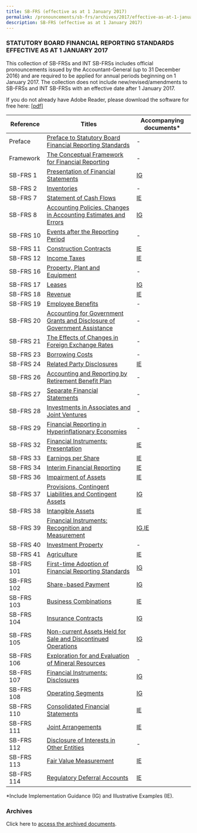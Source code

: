 ```yaml
---
title: SB-FRS (effective as at 1 January 2017)
permalink: /pronouncements/sb-frs/archives/2017/effective-as-at-1-january-2017/
description: SB-FRS (effective as at 1 January 2017)
---
```

### STATUTORY BOARD FINANCIAL REPORTING STANDARDS EFFECTIVE AS AT 1 JANUARY 2017

This collection of SB-FRSs and INT SB-FRSs includes official pronouncements issued by the Accountant-General (up to 31 December 2016) and are required to be applied for annual periods beginning on 1 January 2017. The collection does not include new/revised/amendments to SB-FRSs and INT SB-FRSs with an effective date after 1 January 2017.

If you do not already have Adobe Reader, please download the software for free here: [\[pdf\]](http://www.adobe.com/products/acrobat/readstep2.html)

| Reference | Titles | Accompanying documents\* |
| -------- | -------- | -------- |
| Preface | [Preface to Statutory Board Financial Reporting Standards](/files/Docs/Default%20Source/Sb%20Frs/Effective%20As%20At%201%20January%202017/sb-frs_preface.pdf) | - |
| Framework | [The Conceptual Framework for Financial Reporting](/files/Docs/Default%20Source/Sb%20Frs/Effective%20As%20At%201%20January%202017/sb-frs_framework.pdf) | - |
| SB-FRS 1 | [Presentation of Financial Statements](/files/Docs/Default%20Source/Sb%20Frs/Effective%20As%20At%201%20January%202017/sb-frs_1_(2017).pdf) | [IG](/files/Docs/Default%20Source/Sb%20Frs/Effective%20As%20At%201%20January%202017/sb-frs_1_ig_(2017).pdf) |
| SB-FRS 2 | [Inventories](/files/Docs/Default%20Source/Sb%20Frs/Effective%20As%20At%201%20January%202017/sb-frs_2_(2017).pdf) | - |
| SB-FRS 7 | [Statement of Cash Flows](/files/Docs/Default%20Source/Sb%20Frs/Effective%20As%20At%201%20January%202017/sb-frs_7_(2017).pdf) | [IE](/files/Docs/Default%20Source/Sb%20Frs/Effective%20As%20At%201%20January%202017/sb-frs_7_ie_(2017).pdf) |
| SB-FRS 8 | [Accounting Policies, Changes in Accounting Estimates and Errors](/files/Docs/Default%20Source/Sb%20Frs/Effective%20As%20At%201%20January%202017/sb-frs_8_(2017).pdf) | [IG](/files/Docs/Default%20Source/Sb%20Frs/Effective%20As%20At%201%20January%202017/sb-frs_8_ig_(2017).pdf) |
| SB-FRS 10 | [Events after the Reporting Period](/files/Docs/Default%20Source/Sb%20Frs/Effective%20As%20At%201%20January%202017/sb-frs_10_(2017).pdf) | - |
| SB-FRS 11 | [Construction Contracts](/files/Docs/Default%20Source/Sb%20Frs/Effective%20As%20At%201%20January%202017/sb-frs_11_(2017).pdf) | [IE](/files/Docs/Default%20Source/Sb%20Frs/Effective%20As%20At%201%20January%202017/sb-frs_11_ie_(2017).pdf) |
| SB-FRS 12 | [Income Taxes](/files/Docs/Default%20Source/Sb%20Frs/Effective%20As%20At%201%20January%202017/sb-frs_12_(2017).pdf) | [IE](/files/Docs/Default%20Source/Sb%20Frs/Effective%20As%20At%201%20January%202017/sb-frs_12_ie_(2017).pdf) |
| SB-FRS 16 | [Property, Plant and Equipment](/files/Docs/Default%20Source/Sb%20Frs/Effective%20As%20At%201%20January%202017/sb-frs_16_(2017).pdf) | - |
| SB-FRS 17 | [Leases](/files/Docs/Default%20Source/Sb%20Frs/Effective%20As%20At%201%20January%202017/sb-frs_17_(2017).pdf) | [IG](/files/Docs/Default%20Source/Sb%20Frs/Effective%20As%20At%201%20January%202017/sb-frs_17_ig_(2017).pdf) |
| SB-FRS 18 | [Revenue](/files/Docs/Default%20Source/Sb%20Frs/Effective%20As%20At%201%20January%202017/sb-frs_18_(2017).pdf) | [IE](/files/Docs/Default%20Source/Sb%20Frs/Effective%20As%20At%201%20January%202017/sb-frs_18_ie_(2017).pdf) |
| SB-FRS 19 | [Employee Benefits](/files/Docs/Default%20Source/Sb%20Frs/Effective%20As%20At%201%20January%202017/sb-frs_19_(2017).pdf) | - |
| SB-FRS 20 | [Accounting for Government Grants and Disclosure of Government Assistance](/files/Docs/Default%20Source/Sb%20Frs/Effective%20As%20At%201%20January%202017/sb-frs_20_(2017).pdf) | - |
| SB-FRS 21 | [The Effects of Changes in Foreign Exchange Rates](/files/Docs/Default%20Source/Sb%20Frs/Effective%20As%20At%201%20January%202017/sb-frs_21_(2017).pdf) | - |
| SB-FRS 23 | [Borrowing Costs](/files/Docs/Default%20Source/Sb%20Frs/Effective%20As%20At%201%20January%202017/sb-frs_23_(2017).pdf) | - |
| SB-FRS 24 | [Related Party Disclosures](/files/Docs/Default%20Source/Sb%20Frs/Effective%20As%20At%201%20January%202017/sb-frs_24_(2017).pdf) | [IE](/files/Docs/Default%20Source/Sb%20Frs/Effective%20As%20At%201%20January%202017/sb-frs_24_ie_(2017).pdf) |
| SB-FRS 26 | [Accounting and Reporting by Retirement Benefit Plan](/files/Docs/Default%20Source/Sb%20Frs/Effective%20As%20At%201%20January%202017/sb-frs_26_(2017).pdf) | - |
| SB-FRS 27 | [Separate Financial Statements](/files/Docs/Default%20Source/Sb%20Frs/Effective%20As%20At%201%20January%202017/sb-frs_27_(2017).pdf) | - |
| SB-FRS 28 | [Investments in Associates and Joint Ventures](/files/Docs/Default%20Source/Sb%20Frs/Effective%20As%20At%201%20January%202017/sb-frs_28_(2017).pdf) | - |
| SB-FRS 29 | [Financial Reporting in Hyperinflationary Economies](/files/Docs/Default%20Source/Sb%20Frs/Effective%20As%20At%201%20January%202017/sb-frs_29_(2017).pdf) | - |
| SB-FRS 32 | [Financial Instruments: Presentation](/files/Docs/Default%20Source/Sb%20Frs/Effective%20As%20At%201%20January%202017/sb-frs_32_(2017).pdf) | [IE](/files/Docs/Default%20Source/Sb%20Frs/Effective%20As%20At%201%20January%202017/sb-frs_32_ie_(2017).pdf) |
| SB-FRS 33 | [Earnings per Share](/files/Docs/Default%20Source/Sb%20Frs/Effective%20As%20At%201%20January%202017/sb-frs_33_(2017).pdf) | [IE](/files/Docs/Default%20Source/Sb%20Frs/Effective%20As%20At%201%20January%202017/sb-frs_33_ie_(2017).pdf) |
| SB-FRS 34 | [Interim Financial Reporting](/files/Docs/Default%20Source/Sb%20Frs/Effective%20As%20At%201%20January%202017/sb-frs_34_(2017).pdf) | [IE](/files/Docs/Default%20Source/Sb%20Frs/Effective%20As%20At%201%20January%202017/sb-frs_34_ie_(2017).pdf) |
| SB-FRS 36 | [Impairment of Assets](/files/Docs/Default%20Source/Sb%20Frs/Effective%20As%20At%201%20January%202017/sb-frs_36_(2017).pdf) | [IE](/files/Docs/Default%20Source/Sb%20Frs/Effective%20As%20At%201%20January%202017/sb-frs_36_ie_(2017).pdf) |
| SB-FRS 37 | [Provisions, Contingent Liabilities and Contingent Assets](/files/Docs/Default%20Source/Sb%20Frs/Effective%20As%20At%201%20January%202017/sb-frs_37_(2017).pdf) | [IG](/files/Docs/Default%20Source/Sb%20Frs/Effective%20As%20At%201%20January%202017/sb-frs_37_ig_(2017).pdf) |
| SB-FRS 38 | [Intangible Assets](/files/Docs/Default%20Source/Sb%20Frs/Effective%20As%20At%201%20January%202017/sb-frs_38_(2017).pdf) | [IE](/files/Docs/Default%20Source/Sb%20Frs/Effective%20As%20At%201%20January%202017/sb-frs_38_ie_(2017).pdf) |
| SB-FRS 39 | [Financial Instruments: Recognition and Measurement](/files/Docs/Default%20Source/Sb%20Frs/Effective%20As%20At%201%20January%202017/sb-frs_39_(2017).pdf) | [IG](/files/Docs/Default%20Source/Sb%20Frs/Effective%20As%20At%201%20January%202017/sb-frs_39_ig_(2017).pdf),[IE](/files/Docs/Default%20Source/Sb%20Frs/Effective%20As%20At%201%20January%202017/sb-frs_39_ie_(2017).pdf) |
| SB-FRS 40 | [Investment Property](/files/Docs/Default%20Source/Sb%20Frs/Effective%20As%20At%201%20January%202017/sb-frs_40_(2017).pdf) | - |
| SB-FRS 41 |  [Agriculture](/files/Docs/Default%20Source/Sb%20Frs/Effective%20As%20At%201%20January%202017/sb-frs_41_(2017).pdf) | [IE](/files/Docs/Default%20Source/Sb%20Frs/Effective%20As%20At%201%20January%202017/sb-frs_41_ie_(2017).pdf) |
| SB-FRS 101 | [First-time Adoption of Financial Reporting Standards](/files/Docs/Default%20Source/Sb%20Frs/Effective%20As%20At%201%20January%202017/sb-frs_101_(2017).pdf) | [IG](/files/Docs/Default%20Source/Sb%20Frs/Effective%20As%20At%201%20January%202017/sb-frs_101_ig_(2017).pdf) |
| SB-FRS 102 | [Share-based Payment](/files/Docs/Default%20Source/Sb%20Frs/Effective%20As%20At%201%20January%202017/sb-frs_102_(2017).pdf) | [IG](/files/Docs/Default%20Source/Sb%20Frs/Effective%20As%20At%201%20January%202017/sb-frs_102_ig_(2017).pdf) |
| SB-FRS 103 | [Business Combinations](/files/Docs/Default%20Source/Sb%20Frs/Effective%20As%20At%201%20January%202017/sb-frs_103_(2017).pdf) | [IE](/files/Docs/Default%20Source/Sb%20Frs/Effective%20As%20At%201%20January%202017/sb-frs_103_ie_(2017).pdf) |
| SB-FRS 104 | [Insurance Contracts](/files/Docs/Default%20Source/Sb%20Frs/Effective%20As%20At%201%20January%202017/sb-frs_104_(2017).pdf) | [IG](/files/Docs/Default%20Source/Sb%20Frs/Effective%20As%20At%201%20January%202017/sb-frs_104_ig_(2017).pdf) |
| SB-FRS 105 | [Non-current Assets Held for Sale and Discontinued Operations](/files/Docs/Default%20Source/Sb%20Frs/Effective%20As%20At%201%20January%202017/sb-frs_105_(2017).pdf) | [IG](/files/Docs/Default%20Source/Sb%20Frs/Effective%20As%20At%201%20January%202017/sb-frs_105_ig_(2017).pdf) |
| SB-FRS 106 | [Exploration for and Evaluation of Mineral Resources](/files/Docs/Default%20Source/Sb%20Frs/Effective%20As%20At%201%20January%202017/sb-frs_106_(2017).pdf) | - |
| SB-FRS 107 | [Financial Instruments: Disclosures](/files/Docs/Default%20Source/Sb%20Frs/Effective%20As%20At%201%20January%202017/sb-frs_107_(2017).pdf) | [IG](/files/Docs/Default%20Source/Sb%20Frs/Effective%20As%20At%201%20January%202017/sb-frs_107_ig_(2017).pdf) |
| SB-FRS 108 | [Operating Segments](/files/Docs/Default%20Source/Sb%20Frs/Effective%20As%20At%201%20January%202017/sb-frs_108_(2017).pdf) | [IG](/files/Docs/Default%20Source/Sb%20Frs/Effective%20As%20At%201%20January%202017/sb-frs_108_ig_(2017).pdf) |
| SB-FRS 110 | [Consolidated Financial Statements](/files/Docs/Default%20Source/Sb%20Frs/Effective%20As%20At%201%20January%202017/sb-frs_110_(2017).pdf) | [IE](/files/Docs/Default%20Source/Sb%20Frs/Effective%20As%20At%201%20January%202017/sb-frs_110_ie_(2017).pdf) |
| SB-FRS 111 | [Joint Arrangements](/files/Docs/Default%20Source/Sb%20Frs/Effective%20As%20At%201%20January%202017/sb-frs_111_(2017).pdf) | [IE](/files/Docs/Default%20Source/Sb%20Frs/Effective%20As%20At%201%20January%202017/sb-frs_111_ie_(2017).pdf) |
| SB-FRS 112 | [Disclosure of Interests in Other Entities](/files/Docs/Default%20Source/Sb%20Frs/Effective%20As%20At%201%20January%202017/sb-frs_112_(2017).pdf) | - |
| SB-FRS 113 | [Fair Value Measurement](/files/Docs/Default%20Source/Sb%20Frs/Effective%20As%20At%201%20January%202017/sb-frs_113_(2017).pdf) | [IE](/files/Docs/Default%20Source/Sb%20Frs/Effective%20As%20At%201%20January%202017/sb-frs_113_ie_(2017).pdf) |
| SB-FRS 114 | [Regulatory Deferral Accounts](/files/Docs/Default%20Source/Sb%20Frs/Effective%20As%20At%201%20January%202017/sb-frs_114_(2017).pdf) | [IE](/files/Docs/Default%20Source/Sb%20Frs/Effective%20As%20At%201%20January%202017/sb-frs_114_ie_(2017).pdf) |

\*Include Implementation Guidance (IG) and Illustrative Examples (IE).

### Archives 

Click here to [access the archived documents](/pronouncements/sb-frs/archives/).